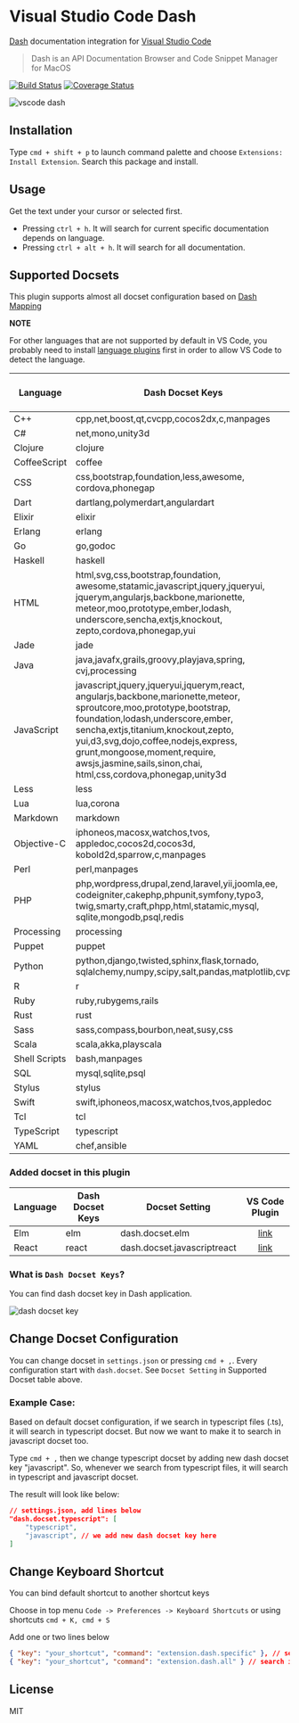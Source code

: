 # Visual Studio Code Dash

[Dash](https://kapeli.com/dash) documentation integration for [Visual Studio Code](https://code.visualstudio.com/)

> Dash is an API Documentation Browser and Code Snippet Manager for MacOS

[![Build Status](https://travis-ci.org/deerawan/vscode-dash.svg?branch=master)](https://travis-ci.org/deerawan/vscode-dash) [![Coverage Status](https://coveralls.io/repos/deerawan/vscode-dash/badge.svg?branch=master&service=github)](https://coveralls.io/github/deerawan/vscode-dash?branch=master)

![vscode dash](https://raw.githubusercontent.com/deerawan/vscode-dash/master/images/vscode-dash.gif)

## Installation
Type `cmd + shift + p` to launch command palette and choose `Extensions: Install Extension`. Search this package and install.

## Usage
Get the text under your cursor or selected first.

- Pressing `ctrl + h`. It will search for current specific documentation depends on language.
- Pressing `ctrl + alt + h`. It will search for all documentation.

## Supported Docsets
This plugin supports almost all docset configuration based on [Dash Mapping](https://kapeli.com/dash_plugins)

**NOTE**

For other languages that are not supported by default in VS Code,
you probably need to install [language plugins](https://marketplace.visualstudio.com/search?target=VSCode&category=Languages&sortBy=Downloads)
first in order to allow VS Code to detect the language.

Language | Dash Docset Keys | Docset Setting | VS Code Plugin |
------------ | ------------- | ------------- | :-------------: |
C++ | cpp,net,boost,qt,cvcpp,cocos2dx,c,manpages | dash.docset.cpp | [link](https://marketplace.visualstudio.com/items?itemName=ms-vscode.cpptools)
C# | net,mono,unity3d | dash.docset.csharp
Clojure | clojure | dash.docset.clojure
CoffeeScript | coffee | dash.docset.coffee
CSS | css,bootstrap,foundation,less,awesome,<br>cordova,phonegap | dash.docset.css
Dart | dartlang,polymerdart,angulardart | dash.docset.dart | [link](https://marketplace.visualstudio.com/items?itemName=DanTup.dart-code)
Elixir | elixir | dash.docset.elixir | [link](https://marketplace.visualstudio.com/items?itemName=mjmcloug.vscode-elixir)
Erlang | erlang | dash.docset.erlang
Go | go,godoc | dash.docset.go | [link](https://marketplace.visualstudio.com/items?itemName=lukehoban.Go)
Haskell | haskell | dash.docset.haskell
HTML | html,svg,css,bootstrap,foundation,<br>awesome,statamic,javascript,jquery,jqueryui,<br>jquerym,angularjs,backbone,marionette,<br>meteor,moo,prototype,ember,lodash,<br>underscore,sencha,extjs,knockout,<br>zepto,cordova,phonegap,yui | dash.docset.html
Jade | jade | dash.docset.jade
Java | java,javafx,grails,groovy,playjava,spring,<br>cvj,processing | dash.docset.java | [link](https://marketplace.visualstudio.com/items?itemName=redhat.java)
JavaScript | javascript,jquery,jqueryui,jquerym,react,<br>angularjs,backbone,marionette,meteor,<br>sproutcore,moo,prototype,bootstrap,<br>foundation,lodash,underscore,ember,<br>sencha,extjs,titanium,knockout,zepto,<br>yui,d3,svg,dojo,coffee,nodejs,express,<br>grunt,mongoose,moment,require,<br>awsjs,jasmine,sails,sinon,chai,<br>html,css,cordova,phonegap,unity3d | dash.docset.javascript
Less | less | dash.docset.less
Lua | lua,corona | dash.docset.lua | [link](https://marketplace.visualstudio.com/items?itemName=gccfeli.vscode-lua)
Markdown | markdown | dash.docset.markdown
Objective-C | iphoneos,macosx,watchos,tvos,<br>appledoc,cocos2d,cocos3d,<br>kobold2d,sparrow,c,manpages | dash.docset.objective-c
Perl | perl,manpages | dash.docset.perl
PHP | php,wordpress,drupal,zend,laravel,yii,joomla,ee,<br>codeigniter,cakephp,phpunit,symfony,typo3,<br>twig,smarty,craft,phpp,html,statamic,mysql,<br>sqlite,mongodb,psql,redis | dash.docset.php
Processing | processing | dash.docset.pde | [link](https://marketplace.visualstudio.com/items?itemName=Tobiah.language-pde)
Puppet | puppet | dash.docset.puppet | [link](https://marketplace.visualstudio.com/items?itemName=Borke.Puppet)
Python | python,django,twisted,sphinx,flask,tornado,<br>sqlalchemy,numpy,scipy,salt,pandas,matplotlib,cvp | dash.docset.python | [link](https://marketplace.visualstudio.com/items?itemName=tht13.python)
R | r | dash.docset.r
Ruby | ruby,rubygems,rails | dash.docset.ruby | [link](https://marketplace.visualstudio.com/items?itemName=rebornix.Ruby)
Rust | rust | dash.docset.rust | [link](https://marketplace.visualstudio.com/items?itemName=saviorisdead.RustyCode)
Sass | sass,compass,bourbon,neat,susy,css | dash.docset.sass
Scala | scala,akka,playscala | dash.docset.scala
Shell Scripts | bash,manpages | dash.docset.shellscript
SQL | mysql,sqlite,psql | dash.docset.sql
Stylus | stylus | dash.docset.stylus | [link](https://marketplace.visualstudio.com/items?itemName=sysoev.language-stylus)
Swift | swift,iphoneos,macosx,watchos,tvos,appledoc | dash.docset.swift | [link](https://marketplace.visualstudio.com/items?itemName=rlovelett.vscode-swift-language)
Tcl | tcl | dash.docset.tcl | [link](https://marketplace.visualstudio.com/items?itemName=rashwell.tcl)
TypeScript | typescript | dash.docset.typescript
YAML | chef,ansible | dash.docset.yaml

### Added docset in this plugin
Language | Dash Docset Keys | Docset Setting | VS Code Plugin
------------ | ------------- | ------------- | :-------------:
Elm | elm | dash.docset.elm | [link](https://marketplace.visualstudio.com/items?itemName=sbrink.elm)
React | react | dash.docset.javascriptreact | [link](https://marketplace.visualstudio.com/items?itemName=TwentyChung.jsx)

### What is `Dash Docset Keys`?
You can find dash docset key in Dash application.

![dash docset key](https://raw.githubusercontent.com/deerawan/vscode-dash/master/images/dash-docset-key.jpg)

## Change Docset Configuration
You can change docset in `settings.json` or pressing `cmd + ,`.
Every configuration start with `dash.docset`. See `Docset Setting` in Supported Docset table above.

### Example Case:
Based on default docset configuration, if we search in typescript files (.ts), it will search in typescript docset.
But now we want to make it to search in javascript docset too.

Type `cmd + ,` then we change typescript docset by adding new dash docset key "javascript". So, whenever we search from typescript files, it will search in typescript and javascript docset.

The result will look like below:

```json
// settings.json, add lines below
"dash.docset.typescript": [
    "typescript",
    "javascript", // we add new dash docset key here
]
```

## Change Keyboard Shortcut
You can bind default shortcut to another shortcut keys

Choose in top menu `Code -> Preferences -> Keyboard Shortcuts` or using shortcuts `cmd + K, cmd + S`

Add one or two lines below
```json
{ "key": "your_shortcut", "command": "extension.dash.specific" }, // search in specific docset
{ "key": "your_shortcut", "command": "extension.dash.all" } // search in all docset
```


## License
MIT
